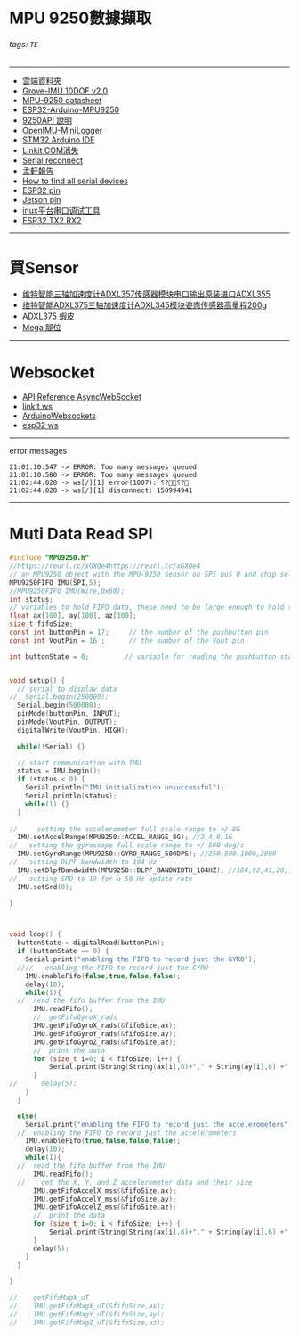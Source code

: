 # MPU 9250數據擷取

###### tags: `TE`

---

* [雲端資料夾](https://drive.google.com/drive/folders/1gK3bhSXd41HmCHAkCUYq4XbA05TIExSr)
* [Grove-IMU 10DOF v2.0](https://wiki.seeedstudio.com/cn/Grove-IMU_10DOF_v2.0/)
* [MPU-9250 datasheet](https://files.seeedstudio.com/wiki/Grove-IMU_10DOF/res/MPU-9250A_Product_Specification.pdf)
* [ESP32-Arduino-MPU9250](https://github.com/yelvlab/ESP32-Arduino-MPU9250)
* [9250API 說明](https://github.com/introlab/OpenIMU-MiniLogger/blob/master/Firmware-Arduino/lib/MPU9250/src/MPU9250.h)
* [OpenIMU-MiniLogger](https://github.com/introlab/OpenIMU-MiniLogger/blob/master/Firmware-Arduino/lib/MPU9250/src/MPU9250.h)
* [STM32 Arduino IDE](https://github.com/stm32duino/Arduino_Core_STM32#nucleo-144-boards)
* [Linkit COM消失](https://oranwind.org/-linkit-smart-7688-com-port-xiao-shi/)
* [Serial reconnect](https://stackoverflow.com/questions/32071581/serial-com-port-reconnect-on-windows)
* [孟軒報告](https://hackmd.io/YB9GOCShQ-2sNFaGiWxI8A)
* [How to find all serial devices](https://stackoverflow.com/questions/2530096/how-to-find-all-serial-devices-ttys-ttyusb-on-linux-without-opening-them)
* [ESP32 pin](https://i.imgur.com/RhIS8LC.png)
* [Jetson pin](https://www.rs-online.com/designspark/jetson-nano-40-pin-gpio-cn)
* [inux平台串口调试工具](https://www.waveshare.net/study/article-888-1.html)
* [ESP32 TX2 RX2](https://www.chosemaker.com/board/esp32/lesson-12/)

---

# 買Sensor
* [维特智能三轴加速度计ADXL357传感器模块串口输出原装进口ADXL355
](https://detail.tmall.com/item.htm?id=622930184269&spm=a1z0k.7385961.1997985097.d4918997.7f084771uKKKjB&_u=t2dmg8j26111)
* [维特智能ADXL375三轴加速度计ADXL345模块姿态传感器高量程200g
](https://detail.tmall.com/item.htm?spm=a220o.1000855.0.0.31926e96yttHrH&id=620796197088&scm=1007.12776.82642.100200300000000&pvid=b7d63994-5d0e-402f-929e-7309990e4e72&skuId=4413150513898)
* [ADXL375 蝦皮](https://shopee.tw/%E2%99%97%E7%B6%AD%E7%89%B9%E6%99%BA%E8%83%BDADXL375%E4%B8%89%E8%BB%B8%E5%8A%A0%E9%80%9F%E5%BA%A6%E8%A8%88ADXL345%E6%A8%A1%E5%A1%8A%E5%A7%BF%E6%85%8B%E5%82%B3%E6%84%9F%E5%99%A8%E9%AB%98%E9%87%8F%E7%A8%8B200g-i.428438781.11112204807)
* [Mega 腳位](https://i.imgur.com/JfFu178.png)


---

# Websocket

* [API Reference AsyncWebSocket](https://docs.espressif.com/projects/esp-idf/en/latest/esp32/api-reference/protocols/esp_websocket_client.html#esp-websocket-client)
* [linkit ws](https://oranwind.org/-linkit-smart-7688-tou-guo-websocket-chuan-song-sensing-data-dao-iot-studio/)
* [ArduinoWebsockets](https://github.com/gilmaimon/ArduinoWebsockets)
* [esp32 ws](https://blog.csdn.net/Naisu_kun/article/details/107164844)

----


error messages 
``` log
21:01:10.547 -> ERROR: Too many messages queued
21:01:10.580 -> ERROR: Too many messages queued
21:02:44.028 -> ws[/][1] error(1007): ⸮?⸮?
21:02:44.028 -> ws[/][1] disconnect: 150994941
```

----

# Muti Data Read SPI 

``` c
#include "MPU9250.h"
//https://reurl.cc/xGXQe4https://reurl.cc/xGXQe4
// an MPU9250 object with the MPU-9250 sensor on SPI bus 0 and chip select pin 10
MPU9250FIFO IMU(SPI,5);
//MPU9250FIFO IMU(Wire,0x68);
int status;
// variables to hold FIFO data, these need to be large enough to hold the data
float ax[100], ay[100], az[100];
size_t fifoSize;
const int buttonPin = 17;     // the number of the pushbutton pin
const int VoutPin = 16 ;      // the number of the Vout pin

int buttonState = 0;         // variable for reading the pushbutton status


void setup() {
  // serial to display data
//  Serial.begin(250000);
  Serial.begin(500000);
  pinMode(buttonPin, INPUT);
  pinMode(VoutPin, OUTPUT);
  digitalWrite(VoutPin, HIGH);
  
  while(!Serial) {}

  // start communication with IMU 
  status = IMU.begin();
  if (status < 0) {
    Serial.println("IMU initialization unsuccessful");
    Serial.println(status);
    while(1) {}
  }
  
//     setting the accelerometer full scale range to +/-8G 
  IMU.setAccelRange(MPU9250::ACCEL_RANGE_8G); //2,4,8,16
//   setting the gyroscope full scale range to +/-500 deg/s
  IMU.setGyroRange(MPU9250::GYRO_RANGE_500DPS); //250,500,1000,2000
//   setting DLPF bandwidth to 184 Hz
  IMU.setDlpfBandwidth(MPU9250::DLPF_BANDWIDTH_184HZ); //184,92,41,20,10,5
//   setting SRD to 19 for a 50 Hz update rate
  IMU.setSrd(0);

}



void loop() {
  buttonState = digitalRead(buttonPin);
  if (buttonState == 0) {
    Serial.print("enabling the FIFO to record just the GYRO");
  ////   enabling the FIFO to record just the GYRO
    IMU.enableFifo(false,true,false,false);
    delay(10);
    while(1){
  //  read the fifo buffer from the IMU
      IMU.readFifo();
      //  getFifoGyroX_rads
      IMU.getFifoGyroX_rads(&fifoSize,ax);
      IMU.getFifoGyroY_rads(&fifoSize,ay);
      IMU.getFifoGyroZ_rads(&fifoSize,az);
      //  print the data
      for (size_t i=0; i < fifoSize; i++) {
          Serial.print(String(String(ax[i],6)+"," + String(ay[i],6) +","  + String(az[i],6) +"\n"));
      }
//      delay(5);    
    }
  }

  else{
    Serial.print("enabling the FIFO to record just the accelerometers");
  //  enabling the FIFO to record just the accelerometers
    IMU.enableFifo(true,false,false,false);
    delay(10);
    while(1){
  //  read the fifo buffer from the IMU
      IMU.readFifo();
  //    get the X, Y, and Z accelerometer data and their size
      IMU.getFifoAccelX_mss(&fifoSize,ax);
      IMU.getFifoAccelY_mss(&fifoSize,ay);
      IMU.getFifoAccelZ_mss(&fifoSize,az);
      //  print the data
      for (size_t i=0; i < fifoSize; i++) {
          Serial.print(String(String(ax[i],6)+"," + String(ay[i],6) +","  + String(az[i],6) +"\n"));
      }
      delay(5);    
    }
  }
  
}

//    getFifoMagX_uT 
//    IMU.getFifoMagX_uT(&fifoSize,ax);
//    IMU.getFifoMagY_uT(&fifoSize,ay);
//    IMU.getFifoMagZ_uT(&fifoSize,az);
```




